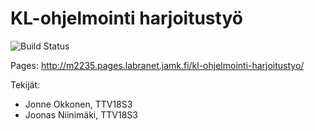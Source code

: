 # KL-ohjelmointi harjoitustyö

![Build Status](https://gitlab.com/pages/mkdocs/badges/master/build.svg)

Pages: http://m2235.pages.labranet.jamk.fi/kl-ohjelmointi-harjoitustyo/

Tekijät: 
- Jonne Okkonen, TTV18S3
- Joonas Niinimäki, TTV18S3